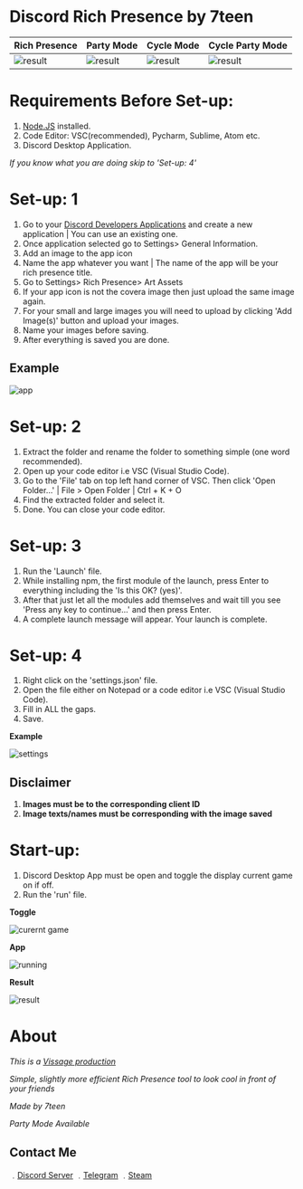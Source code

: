 # Discord Rich Presence by 7teen

| Rich Presence | Party Mode | Cycle Mode | Cycle Party Mode |
| ------------- | ------------- | ------------- | ------------- |
| ![result](https://media.discordapp.net/attachments/777194237179461652/780088407589650442/unknown.png) | ![result](https://media.discordapp.net/attachments/777194237179461652/780151479750361119/unknown.png) | ![result](https://media0.giphy.com/media/dlrFQaWNX513nkADYW/giphy.gif) | ![result](https://media1.giphy.com/media/DIFcBaR6EQtgeEbQjv/giphy.gif) |

# Requirements Before Set-up:

1. [Node.JS](https://nodejs.org/en/) installed.
2. Code Editor: VSC(recommended), Pycharm, Sublime, Atom etc.
3. Discord Desktop Application.

*If you know what you are doing skip to 'Set-up: 4'*

# Set-up: 1

1. Go to your [Discord Developers Applications](https://discord.com/developers/applications) and create a new application | You can use an existing one.
2. Once application selected go to Settings> General Information.
3. Add an image to the app icon
4. Name the app whatever you want | The name of the app will be your rich presence title.
5. Go to Settings> Rich Presence> Art Assets
6. If your app icon is not the covera image then just upload the same image again.
7. For your small and large images you will need to upload by clicking 'Add Image(s)' button and upload your images.
8. Name your images before saving.
9. After everything is saved you are done.

## Example

![app](https://cdn.discordapp.com/attachments/777194237179461652/780081340556115998/unknown.png)

# Set-up: 2

1. Extract the folder and rename the folder to something simple (one word recommended).
2. Open up your code editor i.e VSC (Visual Studio Code).
3. Go to the 'File' tab on top left hand corner of VSC. Then click 'Open Folder...' | File > Open Folder | Ctrl + K + O 
4. Find the extracted folder and select it.
5. Done. You can close your code editor.

# Set-up: 3

1. Run the 'Launch' file.
2. While installing npm, the first module of the launch, press Enter to everything including the 'Is this OK? (yes)'.
3. After that just let all the modules add themselves and wait till you see 'Press any key to continue...' and then press Enter.
4. A complete launch message will appear. Your launch is complete.

# Set-up: 4

1. Right click on the 'settings.json' file.
2. Open the file either on Notepad or a code editor i.e VSC (Visual Studio Code).
3. Fill in ALL the gaps.
4. Save.

**Example**

![settings](https://cdn.discordapp.com/attachments/777194237179461652/780081011127746580/unknown.png)

## Disclaimer

1. **Images must be to the corresponding client ID**
2. **Image texts/names must be corresponding with the image saved**

# Start-up:

1. Discord Desktop App must be open and toggle the display current game on if off.
2. Run the 'run' file.

**Toggle**


![curernt game](https://media.discordapp.net/attachments/777194237179461652/780087524948836352/unknown.png)



**App**


![running](https://media.discordapp.net/attachments/777194237179461652/780088080576151582/unknown.png)



**Result**


![result](https://media.discordapp.net/attachments/777194237179461652/780088407589650442/unknown.png)



# About

*This is a [Vissage production](https://github.com/Vissage)*

*Simple, slightly more efficient Rich Presence tool to look cool in front of your friends*

*Made by 7teen*

*Party Mode Available*

## Contact Me

﹒[Discord Server](https://discord.gg/JH9h9uv)
﹒[Telegram](https://t.me/real7teen)
﹒[Steam](https://steamcommunity.com/id/seven777teen/)


